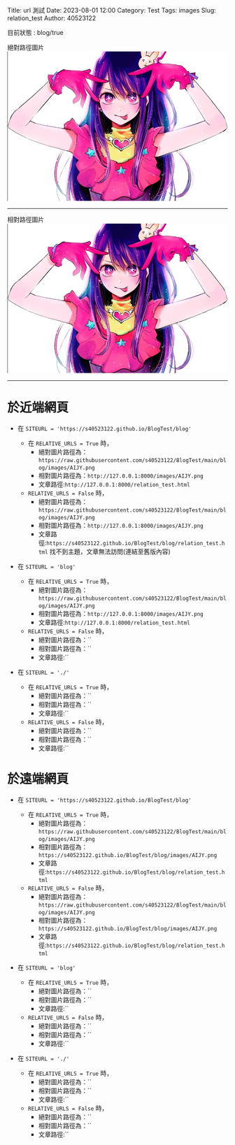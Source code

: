  Title: url 測試
Date: 2023-08-01 12:00
Category: Test
Tags: images
Slug: relation_test
Author: 40523122

<!-- PELICAN_END_SUMMARY -->
 
目前狀態 : blog/true

絕對路徑圖片
 ![圖片介紹](https://raw.githubusercontent.com/s40523122/BlogTest/main/blog/images/AIJY.png)

---

相對路徑圖片
 ![圖片介紹](./images/AIJY.png)

---

於近端網頁
===
* 在 `SITEURL = 'https://s40523122.github.io/BlogTest/blog'`
    * 在 `RELATIVE_URLS = True` 時，
        * 絕對圖片路徑為：`https://raw.githubusercontent.com/s40523122/BlogTest/main/blog/images/AIJY.png`
        * 相對圖片路徑為：`http://127.0.0.1:8000/images/AIJY.png`
        * 文章路徑:`http://127.0.0.1:8000/relation_test.html`
    * `RELATIVE_URLS = False` 時，
        * 絕對圖片路徑為：`https://raw.githubusercontent.com/s40523122/BlogTest/main/blog/images/AIJY.png`
        * 相對圖片路徑為：`http://127.0.0.1:8000/images/AIJY.png`
        * 文章路徑:`https://s40523122.github.io/BlogTest/blog/relation_test.html`
        找不到主題，文章無法訪問(連結至舊版內容)

* 在 `SITEURL = 'blog'`
    * 在 `RELATIVE_URLS = True` 時，
        * 絕對圖片路徑為：`https://raw.githubusercontent.com/s40523122/BlogTest/main/blog/images/AIJY.png`
        * 相對圖片路徑為：`http://127.0.0.1:8000/images/AIJY.png`
        * 文章路徑:`http://127.0.0.1:8000/relation_test.html`
    * `RELATIVE_URLS = False` 時，
        * 絕對圖片路徑為：``
        * 相對圖片路徑為：``
        * 文章路徑:``

* 在 `SITEURL = './'`
    * 在 `RELATIVE_URLS = True` 時，
        * 絕對圖片路徑為：``
        * 相對圖片路徑為：``
        * 文章路徑:``
    * `RELATIVE_URLS = False` 時，
        * 絕對圖片路徑為：``
        * 相對圖片路徑為：``
        * 文章路徑:``

於遠端網頁
===
* 在 `SITEURL = 'https://s40523122.github.io/BlogTest/blog'`
    * 在 `RELATIVE_URLS = True` 時，
        * 絕對圖片路徑為：`https://raw.githubusercontent.com/s40523122/BlogTest/main/blog/images/AIJY.png`
        * 相對圖片路徑為：`https://s40523122.github.io/BlogTest/blog/images/AIJY.png`
        * 文章路徑:`https://s40523122.github.io/BlogTest/blog/relation_test.html`
    * `RELATIVE_URLS = False` 時，
        * 絕對圖片路徑為：`https://raw.githubusercontent.com/s40523122/BlogTest/main/blog/images/AIJY.png`
        * 相對圖片路徑為：`https://s40523122.github.io/BlogTest/blog/images/AIJY.png`
        * 文章路徑:`https://s40523122.github.io/BlogTest/blog/relation_test.html`

* 在 `SITEURL = 'blog'`
    * 在 `RELATIVE_URLS = True` 時，
        * 絕對圖片路徑為：``
        * 相對圖片路徑為：``
        * 文章路徑:``
    * `RELATIVE_URLS = False` 時，
        * 絕對圖片路徑為：``
        * 相對圖片路徑為：``
        * 文章路徑:``

* 在 `SITEURL = './'`
    * 在 `RELATIVE_URLS = True` 時，
        * 絕對圖片路徑為：``
        * 相對圖片路徑為：``
        * 文章路徑:``
    * `RELATIVE_URLS = False` 時，
        * 絕對圖片路徑為：``
        * 相對圖片路徑為：``
        * 文章路徑:``
